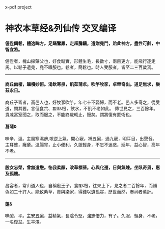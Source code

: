 x-pdf project

# 神农本草经&列仙传 交叉编译

#### 偓佺餌鬆，體逸眸方。足躡鸞鳳，走超騰驤。遺贈堯門，貽此神方。盡性可辭，中智宜將。  
偓佺者，槐山採藥父也，好食鬆實，形體生毛，長數寸，兩目更方，能飛行逐走馬。以鬆子遺堯，堯不暇服也。鬆者，簡鬆也。時人受服者，皆至二三百歲焉。  

---

#### 商丘幽棲，韞櫝妙術。渴飲寒泉，飢茹蒲朮。吹竽牧豕，卓犖奇出。道足無求，樂茲永日。
商丘子胥者，高邑人也，好牧豕吹竽。年七十不娶婦，而不老。邑人多奇之，從受道，問其要。言但食朮、`菖蒲&`根，飲水，不飢不老如此。
傳世見之，三百餘年。貴戚富室聞之，取而服之，不能終歲輒止，慢矣。謂將復有匿術也。

#### 菖蒲&
味辛，溫。主風寒濕痹,咳逆上氣。開心竅，補五臟，通九竅，明耳目，出聲音。主耳聾，癰瘡。溫腸胃，止小便利。久服輕身，不忘不迷惑，延年，益心智，高年不老。

---

#### 殷女忘榮，曾無遺戀。怡我柔顏，改華標蒨。心與化遷，日與氣煉。坐臥奇貨，惠及孤賤。
昌容者，常山道人也，自稱殷王子。食`蓬&`根，往來上下，見之者二百餘年，而顏色如二十許人。能致紫草，賣與染家，得錢以遺孤寡，歷世而然，奉祠者萬計。

#### 蓬&
味酸，平。主安五臟，益精氣，長陰令堅，強志倍力，有子。久服，輕身、不老。一名復盆。生平澤。 


